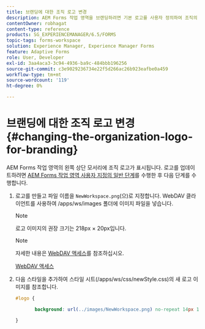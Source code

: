 ```yaml
---
title: 브랜딩에 대한 조직 로고 변경
description: AEM Forms 작업 영역을 브랜딩하려면 기본 로고를 사용자 정의하여 조직의 로고를 제공합니다.
contentOwner: robhagat
content-type: reference
products: SG_EXPERIENCEMANAGER/6.5/FORMS
topic-tags: forms-workspace
solution: Experience Manager, Experience Manager Forms
feature: Adaptive Forms
role: User, Developer
exl-id: 3aa4aca3-3c94-4936-ba9c-484bbb196256
source-git-commit: c3e9029236734e22f5d266ac26b923eafbe0a459
workflow-type: tm+mt
source-wordcount: '119'
ht-degree: 0%

---
```


# 브랜딩에 대한 조직 로고 변경 {#changing-the-organization-logo-for-branding}

AEM Forms 작업 영역의 왼쪽 상단 모서리에 조직 로고가 표시됩니다. 로고를 업데이트하려면 [AEM Forms 작업 영역 사용자 지정의 일반 단계](/help/forms/using/generic-steps-html-workspace-customization.md#generic-steps-for-html-workspace-customization)를 수행한 후 다음 단계를 수행합니다.

1. 로고를 만들고 파일 이름을 `NewWorkspace.png`(으)로 지정합니다. WebDAV 클라이언트를 사용하여 /apps/ws/images 폴더에 이미지 파일을 넣습니다.

   >[!NOTE]
   >
   >로고 이미지의 권장 크기는 218px × 20px입니다.

   >[!NOTE]
   >
   >자세한 내용은 [WebDAV 액세스](https://experienceleague.adobe.com/docs/experience-manager-65-lts/administering/contentmanagement/webdav-access.html?lang=en)를 참조하십시오.

   [WebDAV 액세스](https://experienceleague.adobe.com/docs/experience-manager-65-lts/administering/contentmanagement/webdav-access.html?lang=en)

1. 다음 스타일을 추가하여 스타일 시트(/apps/ws/css/newStyle.css)의 새 로고 이미지를 참조합니다.

   ```css
   #logo {
   
          background: url(../images/NewWorkspace.png) no-repeat 14px 11px;
   
   }
   ```
